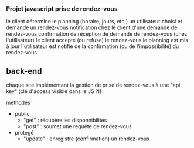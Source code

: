 ### Projet javascript prise de rendez-vous
le client détermine le planning (horaire, jours, etc.)
un utilisateur choisi et demande un rendez-vous
notification chez le client d'une demande de rendez-vous
confirmation de réception de demande de rendez-vous (chez l'utilisateur)
le client accepte (ou refuse) le rendez-vous
le planning est mis à jour
l'utilisateur est notifié de la confirmation (ou de l'impossibilité) du rendez-vous


## back-end
chaque site implémentant la gestion de prise de rendez-vous à une "api key" (clé d'access visible dans le JS ?!)

methodes 
 - public 
   - "get" : récupère les disponnibilités
   - "post" : soumet une requête de rendez-vous
 - protegé
   - "update" : enregistre (confirmation) un rendez-vous

